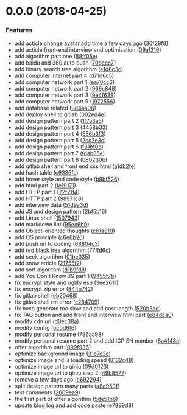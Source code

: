 <a name="0.0.0"></a>
# 0.0.0 (2018-04-25)


### Features

* add acticle,change avatar,add time a few days ago ([36f29f8](http://120.79.62.126:10022/towavephone/TowavePhoneBlog/commits/36f29f8))
* add acticle:front-end interview and optimization ([09a1216](http://120.79.62.126:10022/towavephone/TowavePhoneBlog/commits/09a1216))
* add algorithm part one ([88ff05e](http://120.79.62.126:10022/towavephone/TowavePhoneBlog/commits/88ff05e))
* add baidu and 360 auto push ([70becc7](http://120.79.62.126:10022/towavephone/TowavePhoneBlog/commits/70becc7))
* add binary search tree algorithm ([e1d8c3c](http://120.79.62.126:10022/towavephone/TowavePhoneBlog/commits/e1d8c3c))
* add computer internet part 4 ([d71d6c5](http://120.79.62.126:10022/towavephone/TowavePhoneBlog/commits/d71d6c5))
* add computer network part 1 ([ea70cc6](http://120.79.62.126:10022/towavephone/TowavePhoneBlog/commits/ea70cc6))
* add computer network part 2 ([969c848](http://120.79.62.126:10022/towavephone/TowavePhoneBlog/commits/969c848))
* add computer network part 3 ([9e4f638](http://120.79.62.126:10022/towavephone/TowavePhoneBlog/commits/9e4f638))
* add computer network part 5 ([1972556](http://120.79.62.126:10022/towavephone/TowavePhoneBlog/commits/1972556))
* add database related ([9d4aa06](http://120.79.62.126:10022/towavephone/TowavePhoneBlog/commits/9d4aa06))
* add deploy shell to gitlab ([002ed4e](http://120.79.62.126:10022/towavephone/TowavePhoneBlog/commits/002ed4e))
* add design pattern part 2 ([1f7a3a5](http://120.79.62.126:10022/towavephone/TowavePhoneBlog/commits/1f7a3a5))
* add design pattern part 3 ([4458b33](http://120.79.62.126:10022/towavephone/TowavePhoneBlog/commits/4458b33))
* add design pattern part 4 ([556b3f3](http://120.79.62.126:10022/towavephone/TowavePhoneBlog/commits/556b3f3))
* add design pattern part 5 ([2cc2e3c](http://120.79.62.126:10022/towavephone/TowavePhoneBlog/commits/2cc2e3c))
* add design pattern part 6 ([f31bf0b](http://120.79.62.126:10022/towavephone/TowavePhoneBlog/commits/f31bf0b))
* add design pattern part 7 ([fdab85e](http://120.79.62.126:10022/towavephone/TowavePhoneBlog/commits/fdab85e))
* add design pattern part 8 ([b80230b](http://120.79.62.126:10022/towavephone/TowavePhoneBlog/commits/b80230b))
* add gitlab shell and front end css html ([a1db2fe](http://120.79.62.126:10022/towavephone/TowavePhoneBlog/commits/a1db2fe))
* add hash table ([c9336fc](http://120.79.62.126:10022/towavephone/TowavePhoneBlog/commits/c9336fc))
* add hover style and code style ([b9bf526](http://120.79.62.126:10022/towavephone/TowavePhoneBlog/commits/b9bf526))
* add html part 2 ([fe19171](http://120.79.62.126:10022/towavephone/TowavePhoneBlog/commits/fe19171))
* add HTTP part 1 ([72f21f4](http://120.79.62.126:10022/towavephone/TowavePhoneBlog/commits/72f21f4))
* add HTTP part 2 ([98971c8](http://120.79.62.126:10022/towavephone/TowavePhoneBlog/commits/98971c8))
* add interview data ([51d9a3d](http://120.79.62.126:10022/towavephone/TowavePhoneBlog/commits/51d9a3d))
* add JS and design pattern ([2bf5b16](http://120.79.62.126:10022/towavephone/TowavePhoneBlog/commits/2bf5b16))
* add Linux shell ([1507943](http://120.79.62.126:10022/towavephone/TowavePhoneBlog/commits/1507943))
* add markdown lint ([95ec6b9](http://120.79.62.126:10022/towavephone/TowavePhoneBlog/commits/95ec6b9))
* add Object-oriented thoughts ([c61a810](http://120.79.62.126:10022/towavephone/TowavePhoneBlog/commits/c61a810))
* add OS principle ([c6e6b26](http://120.79.62.126:10022/towavephone/TowavePhoneBlog/commits/c6e6b26))
* add push url to coding ([68804c3](http://120.79.62.126:10022/towavephone/TowavePhoneBlog/commits/68804c3))
* add red black tree algorithm ([77ffd6c](http://120.79.62.126:10022/towavephone/TowavePhoneBlog/commits/77ffd6c))
* add seek algorithm ([01bc035](http://120.79.62.126:10022/towavephone/TowavePhoneBlog/commits/01bc035))
* add snow article ([21755f2](http://120.79.62.126:10022/towavephone/TowavePhoneBlog/commits/21755f2))
* add sort algorithm ([d1b9fd8](http://120.79.62.126:10022/towavephone/TowavePhoneBlog/commits/d1b9fd8))
* add You Don't Know JS part 1 ([9455f7b](http://120.79.62.126:10022/towavephone/TowavePhoneBlog/commits/9455f7b))
* fix encrypt style and uglify es6 ([3ee2611](http://120.79.62.126:10022/towavephone/TowavePhoneBlog/commits/3ee2611))
* fix encrypt zip error ([844b742](http://120.79.62.126:10022/towavephone/TowavePhoneBlog/commits/844b742))
* fix gitlab shell ([eb20468](http://120.79.62.126:10022/towavephone/TowavePhoneBlog/commits/eb20468))
* fix gitlab shell rm error ([c284709](http://120.79.62.126:10022/towavephone/TowavePhoneBlog/commits/c284709))
* fix hexo generate too slow and add post length ([520b3ad](http://120.79.62.126:10022/towavephone/TowavePhoneBlog/commits/520b3ad))
* fix TAG button and add front end interview html part ([e84dca0](http://120.79.62.126:10022/towavephone/TowavePhoneBlog/commits/e84dca0))
* modify cdn url ([d0ec38a](http://120.79.62.126:10022/towavephone/TowavePhoneBlog/commits/d0ec38a))
* modify config ([bcbd6f6](http://120.79.62.126:10022/towavephone/TowavePhoneBlog/commits/bcbd6f6))
* modify personal resume ([796aa98](http://120.79.62.126:10022/towavephone/TowavePhoneBlog/commits/796aa98))
* modify personal resume part 2 and add ICP SN number ([8a4148a](http://120.79.62.126:10022/towavephone/TowavePhoneBlog/commits/8a4148a))
* offer algorithm part ([099f936](http://120.79.62.126:10022/towavephone/TowavePhoneBlog/commits/099f936))
* optimize background image ([31c7c2e](http://120.79.62.126:10022/towavephone/TowavePhoneBlog/commits/31c7c2e))
* optimize image and js loading speed ([8132c48](http://120.79.62.126:10022/towavephone/TowavePhoneBlog/commits/8132c48))
* optimize image url to qiniu ([09d0123](http://120.79.62.126:10022/towavephone/TowavePhoneBlog/commits/09d0123))
* optimize image url to qiniu step 2 ([49b8577](http://120.79.62.126:10022/towavephone/TowavePhoneBlog/commits/49b8577))
* remove a few days ago ([a692294](http://120.79.62.126:10022/towavephone/TowavePhoneBlog/commits/a692294))
* split design pattern many parts ([a8d950f](http://120.79.62.126:10022/towavephone/TowavePhoneBlog/commits/a8d950f))
* test comments ([2609ea9](http://120.79.62.126:10022/towavephone/TowavePhoneBlog/commits/2609ea9))
* the first part of offer algorithm ([5de51b6](http://120.79.62.126:10022/towavephone/TowavePhoneBlog/commits/5de51b6))
* update blog log and add code paste ([e7899d8](http://120.79.62.126:10022/towavephone/TowavePhoneBlog/commits/e7899d8))



